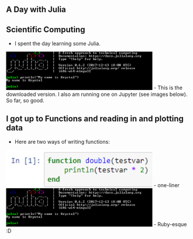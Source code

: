 ## A Day with Julia

## Scientific Computing
- I spent the day learning some Julia.
<img src="/images/julia/j_003.png" width="400">
- This is the downloaded version. I also am running one 
  on Jupyter (see images below). So far, so good.

## I got up to Functions and reading in and plotting data
- Here are two ways of writing functions:

<img src="/images/julia/j_002.png" width="400">
- one-liner

<img src="/images/julia/j_003.png" width="400">
- Ruby-esque :D
